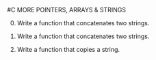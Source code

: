 #C MORE POINTERS, ARRAYS & STRINGS

0. Write a function that concatenates two strings.

1. Write a function that concatenates two strings.

2. Write a function that copies a string.









